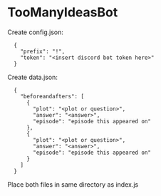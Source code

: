 # TooManyIdeasBot
 
 Create config.json:
 ```
   {
     "prefix": "!",
     "token": "<insert discord bot token here>"
   }
 ```
 
 Create data.json:
 ```
   {
     "beforeandafters": [
       {
         "plot": "<plot or question>",
         "answer": "<answer>",
         "episode": "episode this appeared on"
       },
       {
         "plot": "<plot or question>",
         "answer": "<answer>",
         "episode": "episode this appeared on"
       }
     ]
   }
```

Place both files in same directory as index.js